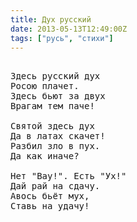 ```yaml
---
title: Дух русский
date: 2013-05-13T12:49:00Z
tags: ["русь", "стихи"]
---
```


<pre>

Здесь русский дух
Росою плачет.
Здесь бьют за двух
Врагам тем паче!

Святой здесь дух
Да в латах скачет!
Разбил зло в пух.
Да как иначе?

Нет "Вау!". Есть "Ух!"
Дай рай на сдачу.
Авось бьёт мух,
Ставь на удачу!

</pre>